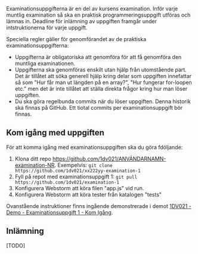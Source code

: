 Examinationsuppgifterna är en del av kursens examination. Inför varje muntlig examination så ska en praktisk programmeringsuppgift utföras och lämnas in. Deadline för inlämning av uppgiften framgår under intstruktionerna för varje uppgift.

Speciella regler gäller för genomförandet av de praktiska examinationsuppgifterna:
- Uppgifterna är obligatoriska att genomföra för att få genomföra den muntliga examinationen.
- Uppgifterna ska genomföras enskilt utan hjälp från utomstående part. Det är tillåtet att söka generell hjälp kring delar som uppgiften innefattar så som "Hur får man ut längden på en array?", "Hur fungerar for-loopen etc." men det är inte tillåtet att ställa direkta frågor kring hur man löser uppgiften. 
- Du ska göra regelbunda commits när du löser uppgiften. Denna historik ska finnas på GitHub. Ett tiotal commits per examinationsuppgift bör finnas.

## Kom igång med uppgiften
För att komma igång med examinationsuppgiften ska du göra fdöljande:

1) Klona ditt repo https://github.com/1dv021/ANVÄNDARNAMN-examination-NR. Exempelvis: `git clone https://github.com/1dv021/xx222yy-examination-1`
2) Fyll på repot med examinationsuppgift 1: `git pull https://github.com/1dv021/examination-1`
3) Konfigurera Webstorm att köra filen "app.js" vid run.
4) Konfigurera Webstorm att köra tester från katalogen "tests"

Ovanstående instruktioner finns ingående demonstrerade i demot [1DV021 - Demo - Examinationsuppgift 1 - Kom Igång](https://youtu.be/OxQzwQc9VT8).

## Inlämning
[TODO]

